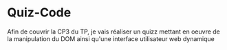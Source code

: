 # Quiz-Code

Afin de couvrir la CP3 du TP, je vais réaliser un quizz mettant en oeuvre de la manipulation du DOM ainsi qu'une interface utilisateur web dynamique
